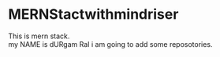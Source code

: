 # MERNStactwithmindriser
This is mern stack.
<br>
my NAME is dURgam RaI
i am going to add some reposotories.
